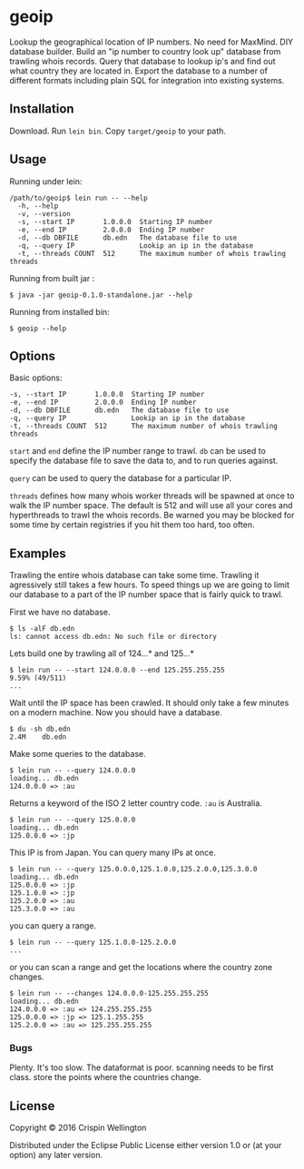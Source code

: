 # geoip

Lookup the geographical location of IP numbers. No need for
MaxMind. DIY database builder. Build an "ip number to country look up"
database from trawling whois records. Query that database to lookup
ip's and find out what country they are located in. Export the
database to a number of different formats including plain SQL for
integration into existing systems.

## Installation

Download. Run ```lein bin```. Copy ```target/geoip``` to your path.

## Usage

Running under lein:

    /path/to/geoip$ lein run -- --help
      -h, --help
      -v, --version
      -s, --start IP       1.0.0.0  Starting IP number
      -e, --end IP         2.0.0.0  Ending IP number
      -d, --db DBFILE      db.edn   The database file to use
      -q, --query IP                Lookip an ip in the database
      -t, --threads COUNT  512      The maximum number of whois trawling threads

Running from built jar :

    $ java -jar geoip-0.1.0-standalone.jar --help

Running from installed bin:

    $ geoip --help

## Options

Basic options:

    -s, --start IP       1.0.0.0  Starting IP number
    -e, --end IP         2.0.0.0  Ending IP number
    -d, --db DBFILE      db.edn   The database file to use
    -q, --query IP                Lookip an ip in the database
    -t, --threads COUNT  512      The maximum number of whois trawling threads

`start` and `end` define the IP number range to trawl. `db` can be
used to specify the database file to save the data to, and to run
queries against.

`query` can be used to query the database for a particular IP.

`threads` defines how many whois worker threads will be spawned at
once to walk the IP number space. The default is 512 and will use all
your cores and hyperthreads to trawl the whois records. Be warned you
may be blocked for some time by certain registries if you hit them too
hard, too often.

## Examples

Trawling the entire whois database can take some time. Trawling it
agressively still takes a few hours. To speed things up we are going
to limit our database to a part of the IP number space that is fairly
quick to trawl.

First we have no database.

    $ ls -alF db.edn
    ls: cannot access db.edn: No such file or directory

Lets build one by trawling all of 124.*.*.* and 125.*.*.*

    $ lein run -- --start 124.0.0.0 --end 125.255.255.255
    9.59% (49/511)
    ...

Wait until the IP space has been crawled. It should only take a few
minutes on a modern machine. Now you should have a database.

    $ du -sh db.edn
    2.4M	db.edn

Make some queries to the database.

    $ lein run -- --query 124.0.0.0
    loading... db.edn
    124.0.0.0 => :au

Returns a keyword of the ISO 2 letter country code. `:au` is Australia.

    $ lein run -- --query 125.0.0.0
    loading... db.edn
    125.0.0.0 => :jp

This IP is from Japan.
You can query many IPs at once.

    $ lein run -- --query 125.0.0.0,125.1.0.0,125.2.0.0,125.3.0.0
    loading... db.edn
    125.0.0.0 => :jp
    125.1.0.0 => :jp
    125.2.0.0 => :au
    125.3.0.0 => :au

you can query a range.

    $ lein run -- --query 125.1.0.0-125.2.0.0
    ...

or you can scan a range and get the locations where the country zone changes.

    $ lein run -- --changes 124.0.0.0-125.255.255.255
    loading... db.edn
    124.0.0.0 => :au => 124.255.255.255
    125.0.0.0 => :jp => 125.1.255.255
    125.2.0.0 => :au => 125.255.255.255

### Bugs

Plenty. It's too slow. The dataformat is poor. scanning needs to be
first class. store the points where the countries change.

## License

Copyright © 2016 Crispin Wellington

Distributed under the Eclipse Public License either version 1.0 or (at
your option) any later version.
